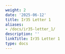 ```yaml
---
weight: 2
date: '2025-06-12'
title: Ir35 Letter 1
aliases:
- /docs/ir35-letter_1/
description: ''
linkTitle: Ir35 Letter 1
type: docs
---
```


